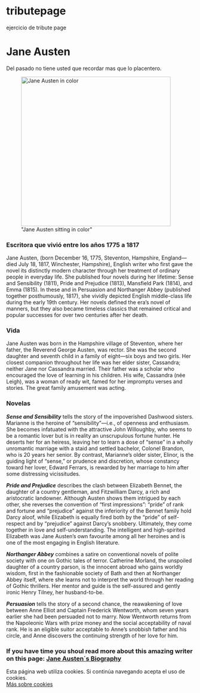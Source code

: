 # tributepage
ejercicio de tribute page
<!DOCTYPE html>
<html lang="es">

<head>
    <meta charset="utf-8">
    <title>Jane Austen</title>
    <link rel="stylesheet" type="text/css" href="style.css">
</head>
<body>
	<main id="main">
		<h1 id="title">Jane Austen</h1>
    <p>Del pasado no tiene usted que recordar mas que lo placentero.</p>
    <figure id="img-div">
    	<img src="https://upload.wikimedia.org/wikipedia/commons/d/d4/Jane_Austen_coloured_version.jpg" alt="Jane Austen in color" width="400" height="400">
    	<figcaption id="img-caption">
    		"Jane Austen sitting in color"
    	</figcaption>
    </figure>
   <section id="tribute-info">
   	<h3 id="headline">Escritora que vivió entre los años 1775 a 1817</h3>
   	<p>Jane Austen, (born December 16, 1775, Steventon, Hampshire, England—died July 18, 1817, Winchester, Hampshire), English writer who first gave the novel its distinctly modern character through her treatment of ordinary people in everyday life. She published four novels during her lifetime: Sense and Sensibility (1811), Pride and Prejudice (1813), Mansfield Park (1814), and Emma (1815). In these and in Persuasion and Northanger Abbey (published together posthumously, 1817), she vividly depicted English middle-class life during the early 19th century. Her novels defined the era’s novel of manners, but they also became timeless classics that remained critical and popular successes for over two centuries after her death.</p>
   	<h3>Vida</h3>
    <p>Jane Austen was born in the Hampshire village of Steventon, where her father, the Reverend George Austen, was rector. She was the second daughter and seventh child in a family of eight—six boys and two girls. Her closest companion throughout her life was her elder sister, Cassandra; neither Jane nor Cassandra married. Their father was a scholar who encouraged the love of learning in his children. His wife, Cassandra (née Leigh), was a woman of ready wit, famed for her impromptu verses and stories. The great family amusement was acting.</p>
    <h3>Novelas</h3>
          <p><em><strong>Sense and Sensibility</strong></em> tells the story of the impoverished Dashwood sisters. Marianne is the heroine of “sensibility”—i.e., of openness and enthusiasm. She becomes infatuated with the attractive John Willoughby, who seems to be a romantic lover but is in reality an unscrupulous fortune hunter. He deserts her for an heiress, leaving her to learn a dose of “sense” in a wholly unromantic marriage with a staid and settled bachelor, Colonel Brandon, who is 20 years her senior. By contrast, Marianne’s older sister, Elinor, is the guiding light of “sense,” or prudence and discretion, whose constancy toward her lover, Edward Ferrars, is rewarded by her marriage to him after some distressing vicissitudes.</p>
          <p><em><strong>Pride and Prejudice</strong></em> describes the clash between Elizabeth Bennet, the daughter of a country gentleman, and Fitzwilliam Darcy, a rich and aristocratic landowner. Although Austen shows them intrigued by each other, she reverses the convention of “first impressions”: “pride” of rank and fortune and “prejudice” against the inferiority of the Bennet family hold Darcy aloof, while Elizabeth is equally fired both by the “pride” of self-respect and by “prejudice” against Darcy’s snobbery. Ultimately, they come together in love and self-understanding. The intelligent and high-spirited Elizabeth was Jane Austen’s own favourite among all her heroines and is one of the most engaging in English literature.</p>
          <p><em><strong>Northanger Abbey</strong></em> combines a satire on conventional novels of polite society with one on Gothic tales of terror. Catherine Morland, the unspoiled daughter of a country parson, is the innocent abroad who gains worldly wisdom, first in the fashionable society of Bath and then at Northanger Abbey itself, where she learns not to interpret the world through her reading of Gothic thrillers. Her mentor and guide is the self-assured and gently ironic Henry Tilney, her husband-to-be.</p>
          <p><em><strong>Persuasion</strong></em> tells the story of a second chance, the reawakening of love between Anne Elliot and Captain Frederick Wentworth, whom seven years earlier she had been persuaded not to marry. Now Wentworth returns from the Napoleonic Wars with prize money and the social acceptability of naval rank. He is an eligible suitor acceptable to Anne’s snobbish father and his circle, and Anne discovers the continuing strength of her love for him.</p>
          <h3>If you have time you shoul read more about this amazing writer on this page:
            <a id="tribute-link" href="https://www.britannica.com/biography/Jane-Austen" target="_blank">Jane Austen´s Biography</a>
          </h3>
   </section>
    </main>
    <div class="cookies">Esta página web utiliza cookies. Si continúa navegando acepta el uso de cookies.<br>
    <a href="url">Más sobre cookies</a>
    </div>
   <!-- <footer>
    	<h4>Memoria literaria S.A</h4>
    	<ul>
        <li>Twitter</li>
        <li>Facebook</li>
        <li>Instagram</li>
        <li>Youtube</li>
    </ul>
    </footer>-->
</body>

</html>

